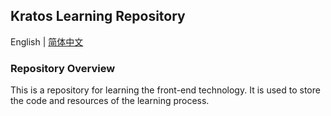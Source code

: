 ## Kratos Learning Repository

English | [简体中文](README.zh_CN.md)

### Repository Overview
This is a repository for learning the front-end technology. It is used to store the code and resources of the learning process.
